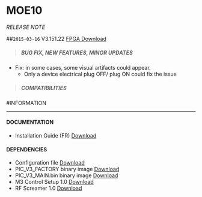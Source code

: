 # MOE10
*RELEASE NOTE*

##`2015-03-16` V3.151.22 [FPGA Download](https://github.com/innes-labs/archives/blob/main/downloads/moe10/V3.151.22/FPGA_DVB-T-IP_V151_M22.bin)
>##### **BUG FIX, NEW FEATURES, MINOR UPDATES**
- Fix: in some cases, some visual artifacts could appear.
	- Only a device electrical plug OFF/ plug ON could fix the issue
>##### **COMPATIBILITIES**

#INFORMATION
***********************************************************************

#### **DOCUMENTATION**
- Installation Guide (FR) [Download](https://github.com/innes-labs/archives/blob/main/downloads/moe10/V3.151.22/MOE10-guide-installation-002A_fr.pdf)
#### **DEPENDENCIES**
- Configuration file [Download](https://github.com/innes-labs/archives/blob/main/downloads/moe10/V3.151.22/M3.inf)
- PIC_V3_FACTORY binary image [Download](https://github.com/innes-labs/archives/blob/main/downloads/moe10/V3.151.22/PIC_V3_FACTORY.bin)
- PIC_V3_MAIN.bin binary image [Download](https://github.com/innes-labs/archives/blob/main/downloads/moe10/V3.151.22/PIC_V3_MAIN.bin)
- M3 Control Setup 1.0 [Download ](https://github.com/innes-labs/archives/blob/main/downloads/moe10/V3.151.22/M3_control-setup-1.0.exe)
- RF Screamer 1.0 [Download ](https://github.com/innes-labs/archives/blob/main/downloads/moe10/V3.151.22/RF_screamer-setup-1.0.exe)
